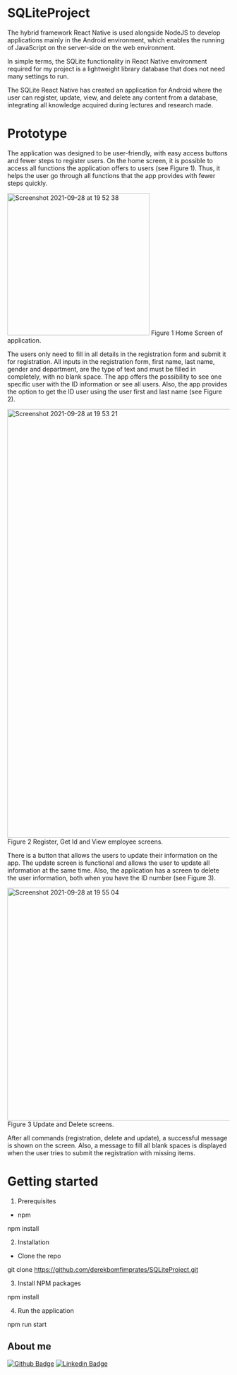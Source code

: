 # SQLiteProject

The hybrid framework React Native is used alongside NodeJS to develop applications mainly in the Android environment,
which enables the running of JavaScript on the server-side on the web environment.

In simple terms, the SQLite functionality in React Native environment required for my project is a lightweight library
database that does not need many settings to run. 

The SQLite React Native has created an application for Android where the user can register, update, view, and delete any content from a database,
integrating all knowledge acquired during lectures and research made.


# Prototype

The application was designed to be user-friendly, with easy access buttons and fewer steps to register users. On the home screen, it is possible to access all functions the application offers to users (see Figure 1). Thus, it helps the user go through all functions that the app provides with fewer steps quickly.

<img width="322" alt="Screenshot 2021-09-28 at 19 52 38" src="https://user-images.githubusercontent.com/75395170/135148980-2b6bcefd-fec5-4a24-a951-b8770dec03c7.png">
Figure 1 Home Screen of application.

The users only need to fill in all details in the registration form and submit it for registration. All inputs in the registration form, first name, last name, gender and department, are the type of text and must be filled in completely, with no blank space. The app offers the possibility to see one specific user with the ID information or see all users. Also, the app provides the option to get the ID user using the user first and last name (see Figure 2).
 
<img width="971" alt="Screenshot 2021-09-28 at 19 53 21" src="https://user-images.githubusercontent.com/75395170/135148947-fd378231-e02f-439e-ba78-974a28da5ee7.png">
Figure 2 Register, Get Id and View employee screens.


There is a button that allows the users to update their information on the app. The update screen is functional and allows the user to update all information at the same time. Also, the application has a screen to delete the user information, both when you have the ID number (see Figure 3).

<img width="527" alt="Screenshot 2021-09-28 at 19 55 04" src="https://user-images.githubusercontent.com/75395170/135148950-d127eb11-6d6b-43ed-84e5-2ac6f073bb36.png">
Figure 3 Update and Delete screens.


After all commands (registration, delete and update), a successful message is shown on the screen. Also, a message to fill all blank spaces is displayed when the user tries to submit the registration with missing items.

# Getting started

1. Prerequisites

 - npm

npm install 

2. Installation

 - Clone the repo

git clone https://github.com/derekbomfimprates/SQLiteProject.git

3. Install NPM packages

npm install

4. Run the application

npm run start

## About me

[![Github Badge](https://img.shields.io/badge/-Github-000?style=flat-square&logo=Github&logoColor=white&link=https://github.com/derekbomfimprates)](https://github.com/derekbomfimprates) [![Linkedin Badge](https://img.shields.io/badge/-LinkedIn-blue?style=flat-square&logo=Linkedin&logoColor=white&link=https://www.linkedin.com/in/derekprates/)]( https://www.linkedin.com/in/derekprates/) 




